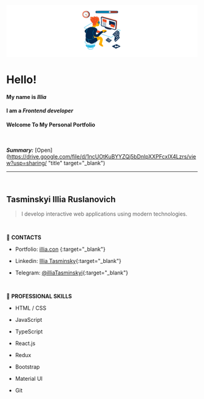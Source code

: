 ![Header](./Header.png) 

# Hello! 
#### My name is ***Illia***
#### I am a ***Frontend developer***
#### Welcome To My Personal Portfolio

<br>

***Summary:*** [Open](https://drive.google.com/file/d/1ncUOtKuBYYZQj5bDnlpXXPFcxIX4Lzrs/view?usp=sharing/ "title" target="_blank")

---
 <br>

## Tasminskyi Illia Ruslanovich

> I develop interactive web applications using modern technologies.
 <br>

:briefcase: **CONTACTS**

* Portfolio: [illia.con](https://www.google.com) {:target="_blank"}

* Linkedin: [Illia Tasminsky](https://www.linkedin.com/in/illia-tasminskyi-6349331b6/){:target="_blank"}

* Telegram: [@illiaTasminskyi](https://t.me/illiaTasminskyi){:target="_blank"}
<br>

:wrench: **PROFESSIONAL SKILLS**
* HTML / CSS 

* JavaScript 

* TypeScript 

* React.js 

* Redux

* Bootstrap

* Material UI 

* Git 

